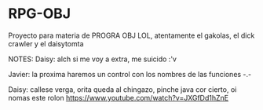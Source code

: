 # RPG-OBJ
Proyecto para materia de PROGRA OBJ LOL, atentamente el gakolas, el dick crawler y el daisytomta


NOTES:
Daisy: alch si me voy a extra, me suicido :'v

Javier: la proxima haremos un control con los nombres de las funciones -.-

Daisy: callese verga, orita queda al chingazo, pinche java 
cor cierto, oi nomas este rolon https://www.youtube.com/watch?v=JXGfDd1hZnE

